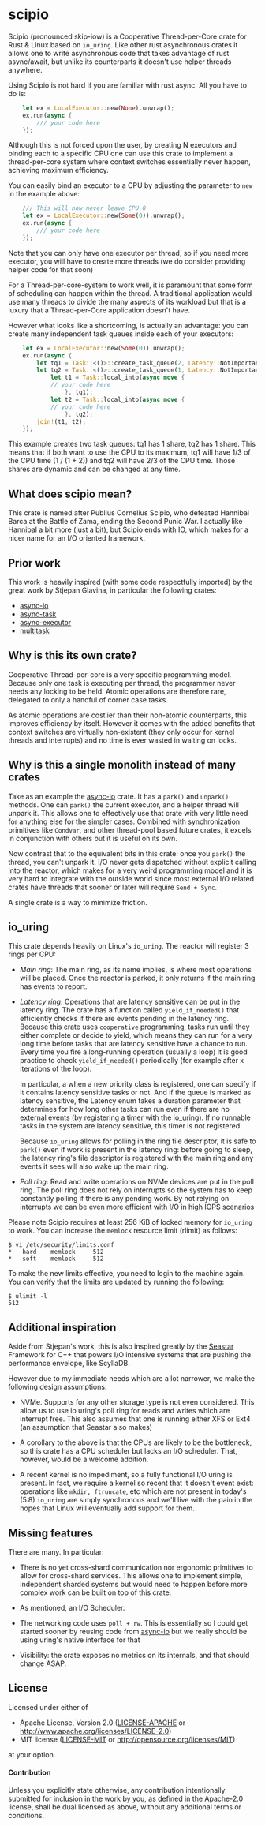 # scipio

Scipio (pronounced skip-iow) is a Cooperative Thread-per-Core crate for
Rust & Linux based on `io_uring`. Like other rust asynchronous crates it allows
one to write asynchronous code that takes advantage of rust async/await, but
unlike its counterparts it doesn't use helper threads anywhere.

Using Scipio is not hard if you are familiar with rust async. All you have to do is:

```rust
    let ex = LocalExecutor::new(None).unwrap();
    ex.run(async {
        /// your code here
    });
```

Although this is not forced upon the user, by creating N executors and binding
each to a specific CPU one can use this crate to implement a thread-per-core
system where context switches essentially never happen, achieving maximum efficiency.

You can easily bind an executor to a CPU by adjusting the parameter to `new` in the
example above:

```rust
    /// This will now never leave CPU 0
    let ex = LocalExecutor::new(Some(0)).unwrap();
    ex.run(async {
        /// your code here
    });
```

Note that you can only have one executor per thread, so if you need more executor,
you will have to create more threads (we do consider providing helper code for that soon)

For a Thread-per-core-system to work well, it is paramount that some form of scheduling
can happen within the thread. A traditional application would use many threads to divide
the many aspects of its workload but that is a luxury that a Thread-per-Core application doesn't have.

However what looks like a shortcoming, is actually an advantage: you can create many independent
task queues inside each of your executors:

```rust
    let ex = LocalExecutor::new(Some(0)).unwrap();
    ex.run(async {
        let tq1 = Task::<()>::create_task_queue(2, Latency::NotImportant, "test1");
        let tq2 = Task::<()>::create_task_queue(1, Latency::NotImportant, "test2");
            let t1 = Task::local_into(async move {
            // your code here
                }, tq1);
            let t2 = Task::local_into(async move {
            // your code here
                }, tq2);
        join!(t1, t2);
    });

```

This example creates two task queues: tq1 has 1 share, tq2 has 1 share. This means
that if both want to use the CPU to its maximum, tq1 will have 1/3 of the CPU time
(1 / (1 + 2)) and tq2 will have 2/3 of the CPU time. Those shares are dynamic and
can be changed at any time.

## What does scipio mean?

This crate is named after Publius Cornelius Scipio, who defeated Hannibal Barca
at the Battle of Zama, ending the Second Punic War.  I actually like Hannibal a
bit more (just a bit), but Scipio ends with IO, which makes for a nicer name
for an I/O oriented framework.

## Prior work

This work is heavily inspired (with some code respectfully imported) by
the great work by Stjepan Glavina, in particular the following crates:

* [async-io](https://github.com/stjepang/async-io)
* [async-task](https://github.com/stjepang/async-task)
* [async-executor](https://github.com/stjepang/async-executor)
* [multitask](https://github.com/stjepang/async-multitask)

## Why is this its own crate?

Cooperative Thread-per-core is a very specific programming model.
Because only one task is executing per thread, the programmer never
needs any locking to be held. Atomic operations are therefore rare,
delegated to only a handful of corner case tasks.

As atomic operations are costlier than their non-atomic counterparts,
this improves efficiency by itself. However it comes with the added
benefits that context switches are virtually non-existent (they only
occur for kernel threads and interrupts) and no time is ever wasted
in waiting on locks.

## Why is this a single monolith instead of many crates

Take as an example the
[async-io](https://github.com/stjepang/async-io)  crate. It has a
`park()` and `unpark()` methods. One can `park()` the current executor,
and a helper thread will unpark it. This allows one to effectively use
that crate with very little need for anything else for the simpler
cases. Combined with synchronization primitives like `Condvar`, and
other thread-pool based future crates, it excels in conjunction with
others but it is useful on its own.

Now contrast that to the equivalent bits in this crate: once you
`park()` the thread, you can't unpark it. I/O never gets dispatched
without explicit calling into the reactor, which makes for a very weird
programming model and it is very hard to integrate with the outside
world since most external I/O related crates have threads that sooner
or later will require `Send + Sync`.

A single crate is a way to minimize friction.

## io_uring

This crate depends heavily on Linux's `io_uring`. The reactor will
register 3 rings per CPU:

 * *Main ring*: The main ring, as its name implies, is where most
   operations will be placed. Once the reactor is parked, it only
   returns if the main ring has events to report.

 * *Latency ring*: Operations that are latency sensitive can be
   put in the latency ring. The crate has a function called
   `yield_if_needed()`
   that efficiently checks if there are events pending in the latency
   ring. Because this crate uses `cooperative` programming, tasks
   run until they either complete or decide to yield, which means they
   can run for a very long time before tasks that are latency sensitive
   have a chance to run. Every time you fire a long-running operation
   (usually a loop) it is good practice to check `yield_if_needed()`
   periodically (for example after x iterations of the loop).

   In particular, a when a new priority class is registered, one can
   specify if it contains latency sensitive tasks or not. And if the
   queue is marked as latency sensitive, the Latency enum takes a
   duration parameter that determines for how long other tasks can run
   even if there are no external events (by registering a timer with
   the io_uring). If no runnable tasks in the system are latency sensitive,
   this timer is not registered.

   Because `io_uring` allows for polling in the ring file descriptor,
   it is safe to `park()` even if work is present in the latency ring:
   before going to sleep, the latency ring's file descriptor is
   registered with the main ring and any events it sees will also wake
   up the main ring.

 * *Poll ring*: Read and write operations on NVMe devices are put in the
   poll ring. The poll ring does not rely on interrupts so the system
   has to keep constantly polling if there is any pending work. By
   not relying on interrupts we can be even more efficient with I/O in
   high IOPS scenarios

Please note Scipio requires at least 256 KiB of locked memory for `io_uring`
to work. You can increase the `memlock` resource limit (rlimit) as follows:

```
$ vi /etc/security/limits.conf
*	hard	memlock		512
*	soft	memlock		512
```

To make the new limits effective, you need to login to the machine
again. You can verify that the limits are updated by running the
following:

```
$ ulimit -l
512
```

## Additional inspiration

Aside from Stjepan's work, this is also inspired greatly by the
[Seastar](http://seastar.io) Framework for C++ that powers I/O intensive
systems that are pushing the performance envelope, like ScyllaDB.

However due to my immediate needs which are a lot narrower, we make
the following design assumptions:

 - NVMe. Supports for any other storage type is not even considered.
   This allow us to use io uring's poll ring for reads and writes which
   are interrupt free. This also assumes that one is running either XFS
   or Ext4 (an assumption that Seastar also makes)

 - A corollary to the above is that the CPUs are likely to be the
   bottleneck, so this crate has a CPU scheduler but lacks an I/O
   scheduler. That, however, would be a welcome addition.

 - A recent kernel is no impediment, so a fully functional I/O uring is
   present. In fact, we require a kernel so recent that it doesn't event
   exist: operations like `mkdir, ftruncate`, etc which are not present
   in today's (5.8) `io_uring` are simply synchronous and we'll live
   with the pain in the hopes that Linux will eventually add support for
   them.

## Missing features

There are many. In particular:

* There is no yet cross-shard communication nor ergonomic primitives to
  allow for cross-shard services. This allows one to implement simple,
  independent sharded systems but would need to happen before more
  complex work can be built on top of this crate.

* As mentioned, an I/O Scheduler.

* The networking code uses `poll + rw`. This is essentially so I could
  get started sooner by reusing code from [async-io](https://github.com/stjepang/async-io)
  but we really should be using uring's native interface for that

* Visibility: the crate exposes no metrics on its internals, and
  that should change ASAP.

## License

Licensed under either of

 * Apache License, Version 2.0 ([LICENSE-APACHE](LICENSE-APACHE) or http://www.apache.org/licenses/LICENSE-2.0)
 * MIT license ([LICENSE-MIT](LICENSE-MIT) or http://opensource.org/licenses/MIT)

at your option.

#### Contribution

Unless you explicitly state otherwise, any contribution intentionally submitted
for inclusion in the work by you, as defined in the Apache-2.0 license, shall be
dual licensed as above, without any additional terms or conditions.
